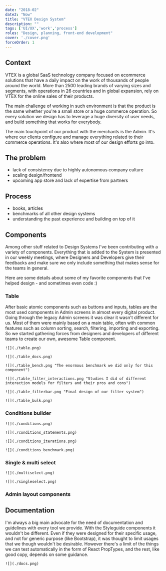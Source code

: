 ```yaml
---
date: "2018-02"
date2: "Now"
title: "VTEX Design System"
description: ""
tags: ['UI/UX','work','process']
roles: "Design, planning, front-end development"
cover: './cover.png' 
forceOrder: 1
---
```

 

## Context
VTEX is a global SaaS technology company focused on ecommerce solutions that have a daily impact on the work of thousands of people around the world. More than 2500 leading brands of varying sizes and segments, with operations in 26 countries and in global expansion, rely on VTEX for the online sales of their products.

The main challenge of working in such environment is that the product is the same whether you're a small store or a huge commerce operation. So every solution we design has to leverage a huge diversity of user needs, and build something that works for everybody.
 
The main touchpoint of our product with the merchants is the Admin. It's where our clients configure and manage everything related to their commerce operations. It's also where most of our design efforts go into.

## The problem

- lack of consistency due to highly autonomous company culture
- scaling design/frontend
- upcoming app store and lack of expertise from partners

## Process

- books, articles
- benchmarks of all other design systems
- understanding the past experience and building on top of it


## Components

Among other stuff related to Design Systems I've been contributing with a variety of components. Everything that is added to the System is presented in our weekly meetings, where Designers and Developers give their feedbacks and make sure we only include something that makes sense for the teams in general.

Here are some details about some of my favorite components that I've helped design - and sometimes even code :)


### Table

After basic atomic components such as buttons and inputs, tables are the most used components in Admin screens in almost every digital product. Going through the legacy Admin screens it was clear it wasn't different for us. Most of them were mainly based on a main table, often with common features such as column sorting, search, filtering, importing and exporting. So  we started gathering forces from designers and developers of different teams to create our own, awesome Table component.

```grid|1
![](./table.png)
``` 

```grid|1
![](./table_docs.png)
```

```grid|1
![](./table_bench.png "The enormous benchmark we did only for this component")
``` 

```grid|1
![](./table_filter_interactions.png "Studies I did of different interaction models for filters and their pros and cons")
```

```grid|1
![](./table_filterbar.png "Final design of our filter system") 
```

```grid|1
![](./table_bulk.png) 
``` 


### Conditions builder

```grid|1
![](./conditions.png)
```
```grid|1
![](./conditions_statements.png)
```
```grid|1
![](./conditions_iterations.png)
```
```grid|1
![](./conditions_benchmark.png)
``` 

### Single & multi select


```grid|1
![](./multiselect.png)
```

```grid|1
![](./singleselect.png)
```


### Admin layout components



## Documentation

I'm always a big main advocate for the need of documentation and guidelines with every tool we provide. With the Styleguide components it wouldn't be different. Even if they were designed for their specific usage, and not for generic purpose (like Bootstrap), it was thought to limit usages that we though wouldn't be desirable. However there's a limit of the things we can test automatically in the form of React PropTypes, and the rest, like good copy, depends on some guidance.

```grid|1
![](./docs.png)
```

<links-list
    items='[
        {
            "label": "Website",
            "url": "https://styleguide.vtex.com"
        },
        {
            "label": "Github",
            "url": "https://github.com/vtex/styleguide/"
        }
    ]'>
</links-list>